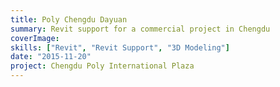```yaml
---
title: Poly Chengdu Dayuan
summary: Revit support for a commercial project in Chengdu
coverImage:
skills: ["Revit", "Revit Support", "3D Modeling"]
date: "2015-11-20"
project: Chengdu Poly International Plaza
---
```

